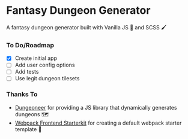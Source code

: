 # Fantasy Dungeon Generator

A fantasy dungeon generator built with Vanilla JS 🍦 and SCSS 🖌️

### To Do/Roadmap
- [x] Create initial app
- [ ] Add user config options
- [ ] Add tests
- [ ] Use legit dungeon  tilesets

### Thanks To
- [Dungeoneer](https://www.npmjs.com/package/dungeoneer) for providing a JS library that dynamically generates dungeons 🗺️
- [Webpack Frontend Starterkit](https://github.com/wbkd/webpack-starter) for creating a default webpack starter template 🙌